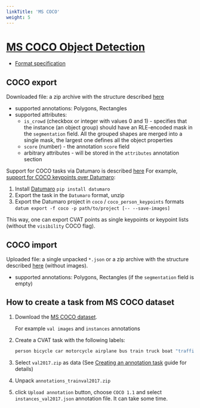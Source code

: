 ```yaml
---
linkTitle: 'MS COCO'
weight: 5
---
```


# [MS COCO Object Detection](http://cocodataset.org/#format-data)

- [Format specification](https://openvinotoolkit.github.io/datumaro/docs/formats/coco/)

## COCO export

Downloaded file: a zip archive with the structure described [here](https://openvinotoolkit.github.io/datumaro/docs/formats/coco/#import-coco-dataset)

- supported annotations: Polygons, Rectangles
- supported attributes:
  - `is_crowd` (checkbox or integer with values 0 and 1) -
    specifies that the instance (an object group) should have an
    RLE-encoded mask in the `segmentation` field. All the grouped shapes
    are merged into a single mask, the largest one defines all
    the object properties
  - `score` (number) - the annotation `score` field
  - arbitrary attributes - will be stored in the `attributes` annotation section

Support for COCO tasks via Datumaro is described [here](https://openvinotoolkit.github.io/datumaro/docs/formats/coco/#export-to-other-formats)
For example, [support for COCO keypoints over Datumaro](https://github.com/openvinotoolkit/cvat/issues/2910#issuecomment-726077582):

1. Install [Datumaro](https://github.com/openvinotoolkit/datumaro)
   `pip install datumaro`
2. Export the task in the `Datumaro` format, unzip
3. Export the Datumaro project in `coco` / `coco_person_keypoints` formats
   `datum export -f coco -p path/to/project [-- --save-images]`

This way, one can export CVAT points as single keypoints or
keypoint lists (without the `visibility` COCO flag).

## COCO import

Uploaded file: a single unpacked `*.json` or a zip archive with the structure described
[here](https://openvinotoolkit.github.io/datumaro/docs/formats/coco/#import-coco-dataset)
(without images).

- supported annotations: Polygons, Rectangles (if the `segmentation` field is empty)

## How to create a task from MS COCO dataset

1. Download the [MS COCO dataset](https://openvinotoolkit.github.io/datumaro/docs/formats/coco/#import-coco-dataset).

   For example `val images` and `instances` annotations

2. Create a CVAT task with the following labels:

   ```bash
   person bicycle car motorcycle airplane bus train truck boat "traffic light" "fire hydrant" "stop sign" "parking meter" bench bird cat dog horse sheep cow elephant bear zebra giraffe backpack umbrella handbag tie suitcase frisbee skis snowboard "sports ball" kite "baseball bat" "baseball glove" skateboard surfboard "tennis racket" bottle "wine glass" cup fork knife spoon bowl banana apple sandwich orange broccoli carrot "hot dog" pizza donut cake chair couch "potted plant" bed "dining table" toilet tv laptop mouse remote keyboard "cell phone" microwave oven toaster sink refrigerator book clock vase scissors "teddy bear" "hair drier" toothbrush
   ```

3. Select `val2017.zip` as data
   (See [Creating an annotation task](/docs/manual/basics/creating_an_annotation_task/)
   guide for details)

4. Unpack `annotations_trainval2017.zip`

5. click `Upload annotation` button,
   choose `COCO 1.1` and select `instances_val2017.json`
   annotation file. It can take some time.
